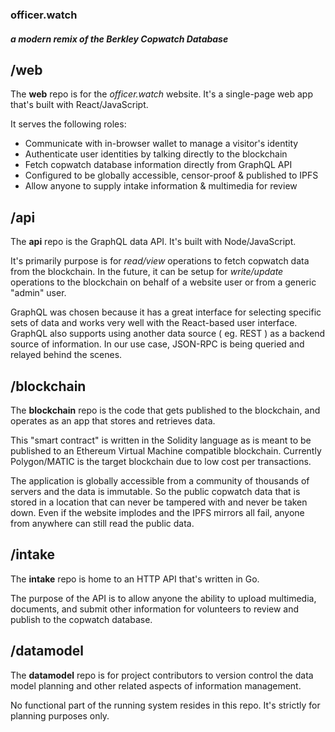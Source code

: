 ### officer.watch 
##### *a modern remix of the Berkley Copwatch Database*


## /web
The **web** repo is for the *officer.watch* website. It's a single-page web app that's built with React/JavaScript.

It serves the following roles:
 - Communicate with in-browser wallet to manage a visitor's identity
 - Authenticate user identities by talking directly to the blockchain
 - Fetch copwatch database information directly from GraphQL API
 - Configured to be globally accessible, censor-proof & published to IPFS 
 - Allow anyone to supply intake information & multimedia for review

 ## /api
The **api** repo is the GraphQL data API. It's built with Node/JavaScript.

It's primarily purpose is for *read/view* operations to fetch copwatch data from the blockchain. In the future, it can be setup for *write/update* operations to the blockchain on behalf of a website user or from a generic "admin" user.

GraphQL was chosen because it has a great interface for selecting specific sets of data and works very well with the React-based user interface. GraphQL also supports using another data source ( eg. REST ) as a backend source of information. In our use case, JSON-RPC is being queried and relayed behind the scenes. 

## /blockchain
The **blockchain** repo is the code that gets published to the blockchain, and operates as an app that stores and retrieves data.

This "smart contract" is written in the Solidity language as is meant to be published to an Ethereum Virtual Machine compatible blockchain. Currently Polygon/MATIC is the target blockchain due to low cost per transactions.

The application is globally accessible from a community of thousands of servers and the data is immutable. So the public copwatch data that is stored in a location that can never be tampered with and never be taken down. Even if the website implodes and the IPFS mirrors all fail, anyone from anywhere can still read the public data.

## /intake
The **intake** repo is home to an HTTP API that's written in Go.

The purpose of the API is to allow anyone the ability to upload multimedia, documents, and submit other information for volunteers to review and publish to the copwatch database. 

## /datamodel
The **datamodel** repo is for project contributors to version control the data model planning and other related aspects of information management.

No functional part of the running system resides in this repo. It's strictly for planning purposes only.
